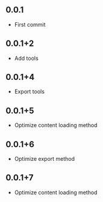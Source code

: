## 0.0.1

* First commit

## 0.0.1+2

* Add tools

## 0.0.1+4

* Export tools

## 0.0.1+5

* Optimize content loading method

## 0.0.1+6

* Optimize export method

## 0.0.1+7

* Optimize content loading method